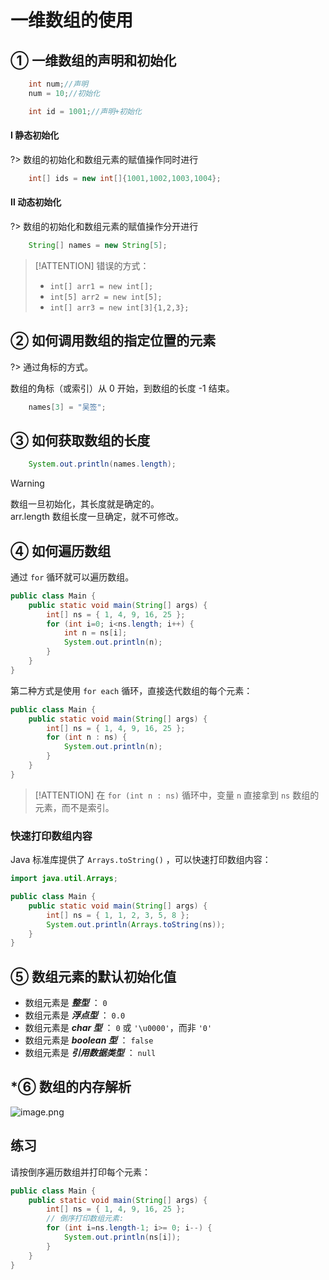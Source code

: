 # 一维数组的使用

## ① 一维数组的声明和初始化

```java
    int num;//声明 
    num = 10;//初始化

    int id = 1001;//声明+初始化
```

#### Ⅰ 静态初始化

?> 数组的初始化和数组元素的赋值操作同时进行

```java
    int[] ids = new int[]{1001,1002,1003,1004};
```

#### Ⅱ 动态初始化

?> 数组的初始化和数组元素的赋值操作分开进行

```java
    String[] names = new String[5];
```

> [!ATTENTION]
> 错误的方式：
> - `int[] arr1 = new int[];`
> - `int[5] arr2 = new int[5];`
> - `int[] arr3 = new int[3]{1,2,3};`

## ② 如何调用数组的指定位置的元素

?> 通过角标的方式。

数组的角标（或索引）从 0 开始，到数组的长度 -1 结束。

```java
    names[3] = "吴签";
```

## ③ 如何获取数组的长度

```java
    System.out.println(names.length);
```

> [!WARNING]
> 数组一旦初始化，其长度就是确定的。  
> arr.length 数组长度一旦确定，就不可修改。


## ④ 如何遍历数组

通过 `for` 循环就可以遍历数组。

```java
public class Main {
    public static void main(String[] args) {
        int[] ns = { 1, 4, 9, 16, 25 };
        for (int i=0; i<ns.length; i++) {
            int n = ns[i];
            System.out.println(n);
        }
    }
}
```

第二种方式是使用 `for each` 循环，直接迭代数组的每个元素：

```java
public class Main {
    public static void main(String[] args) {
        int[] ns = { 1, 4, 9, 16, 25 };
        for (int n : ns) {
            System.out.println(n);
        }
    }
}
```

> [!ATTENTION]
> 在 `for (int n : ns)` 循环中，变量 `n` 直接拿到 `ns` 数组的元素，而不是索引。

### 快速打印数组内容

Java 标准库提供了 `Arrays.toString()` ，可以快速打印数组内容：

```java
import java.util.Arrays;

public class Main {
    public static void main(String[] args) {
        int[] ns = { 1, 1, 2, 3, 5, 8 };
        System.out.println(Arrays.toString(ns));
    }
}
```

## ⑤ 数组元素的默认初始化值


- 数组元素是 ***整型*** ： `0`
- 数组元素是 ***浮点型*** ： `0.0`
- 数组元素是 ***char 型*** ： `0` 或 `'\u0000'`，而非 `'0'`
- 数组元素是 ***boolean 型*** ： `false`
- 数组元素是 ***引用数据类型*** ： `null`

## *⑥ 数组的内存解析

![image.png](https://cdn.gxmnzl.xyz/img/SE0302.png)


## 练习

请按倒序遍历数组并打印每个元素：

```java
public class Main {
    public static void main(String[] args) {
        int[] ns = { 1, 4, 9, 16, 25 };
        // 倒序打印数组元素:
        for (int i=ns.length-1; i>= 0; i--) {
            System.out.println(ns[i]);
        }
    }
}
```
